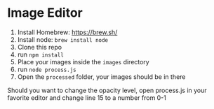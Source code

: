 # Image Editor

1. Install Homebrew: https://brew.sh/
2. Install node: `brew install node`
3. Clone this repo
4. run `npm install`
5. Place your images inside the `images` directory
6. run `node process.js`
7. Open the `processed` folder, your images should be in there

Should you want to change the opacity level, open process.js in your favorite editor and change line 15 to a number from 0-1
